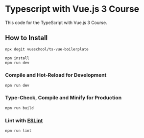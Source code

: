 # Typescript with Vue.js 3 Course

This code for the TypeScript with Vue.js 3 Course.

## How to Install
```sh
npx degit vueschool/ts-vue-boilerplate 
```
```sh
npm install
npm run dev
```

### Compile and Hot-Reload for Development

```sh
npm run dev
```

### Type-Check, Compile and Minify for Production

```sh
npm run build
```

### Lint with [ESLint](https://eslint.org/)

```sh
npm run lint
```

